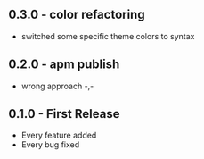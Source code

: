 ## 0.3.0 - color refactoring
* switched some specific theme colors to syntax
## 0.2.0 - apm publish
* wrong approach -,-
## 0.1.0 - First Release
* Every feature added
* Every bug fixed
